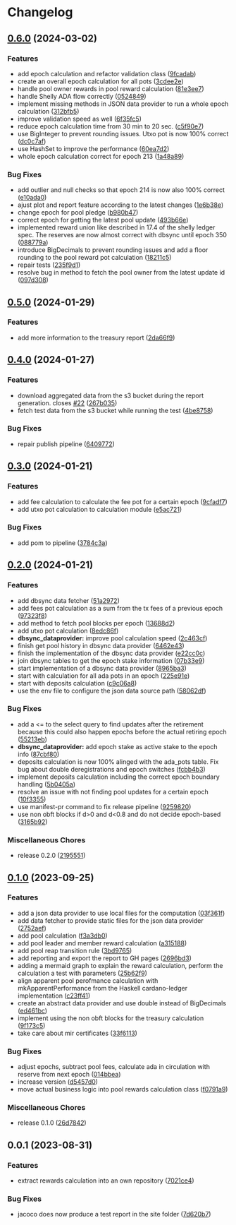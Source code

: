# Changelog

## [0.6.0](https://github.com/cardano-foundation/cf-java-rewards-calculation/compare/v0.5.0...v0.6.0) (2024-03-02)


### Features

* add epoch calculation and refactor validation class ([9fcadab](https://github.com/cardano-foundation/cf-java-rewards-calculation/commit/9fcadabd53a55d5f9bf5a3c2226a510c7fab1d7f))
* create an overall epoch calculation for all pots ([3cdee2e](https://github.com/cardano-foundation/cf-java-rewards-calculation/commit/3cdee2e7492e4f7e9fab6df5f002c553c1066cbe))
* handle pool owner rewards in pool reward calculation ([81e3ee7](https://github.com/cardano-foundation/cf-java-rewards-calculation/commit/81e3ee78bddd1c201ff99ebab7136c76c40157a7))
* handle Shelly ADA flow correctly ([0524849](https://github.com/cardano-foundation/cf-java-rewards-calculation/commit/0524849acafec020d3fd01d3eb518b6df3a75b81))
* implement missing methods in JSON data provider to run a whole epoch calculation ([312bfb5](https://github.com/cardano-foundation/cf-java-rewards-calculation/commit/312bfb5b7e2ef377070847bcd0fbaf288426ca5a))
* improve validation speed as well ([6f35fc5](https://github.com/cardano-foundation/cf-java-rewards-calculation/commit/6f35fc50628b163b7a7347130cdd690e47c76bd2))
* reduce epoch calculation time from 30 min to 20 sec. ([c5f90e7](https://github.com/cardano-foundation/cf-java-rewards-calculation/commit/c5f90e75c0bc416d8ae60fb200430aa491d34344))
* use BigInteger to prevent rounding issues. Utxo pot is now 100% correct ([dc0c7af](https://github.com/cardano-foundation/cf-java-rewards-calculation/commit/dc0c7af8ba1af7b95c344f9f7feb2ba7eeb00e38))
* use HashSet to improve the performance ([60ea7d2](https://github.com/cardano-foundation/cf-java-rewards-calculation/commit/60ea7d297e5a4830133e4e6fbe44f8d04a29934b))
* whole epoch calculation correct for epoch 213 ([1a48a89](https://github.com/cardano-foundation/cf-java-rewards-calculation/commit/1a48a89661ca6169f9f5ca96f40d9b0d6529c806))


### Bug Fixes

* add outlier and null checks so that epoch 214 is now also 100% correct ([e10ada0](https://github.com/cardano-foundation/cf-java-rewards-calculation/commit/e10ada0d4a0cdca35453c7d35f0bf06eb2d496a0))
* ajust plot and report feature according to the latest changes ([1e6b38e](https://github.com/cardano-foundation/cf-java-rewards-calculation/commit/1e6b38e937ae06ac3a3d98cf5e8aa16814ef890d))
* change epoch for pool pledge ([b980b47](https://github.com/cardano-foundation/cf-java-rewards-calculation/commit/b980b475ff3aced74955c8374c8469c212728f57))
* correct epoch for getting the latest pool update ([493b66e](https://github.com/cardano-foundation/cf-java-rewards-calculation/commit/493b66e123b62e1efabbc922192eafc983ba3f18))
* implemented reward union like described in 17.4 of the shelly ledger spec. The reserves are now almost correct with dbsync until epoch 350 ([088779a](https://github.com/cardano-foundation/cf-java-rewards-calculation/commit/088779a98291d9c2f5b2363bce1848225888c8d4))
* introduce BigDecimals to prevent rounding issues and add a floor rounding to the pool reward pot calculation ([18211c5](https://github.com/cardano-foundation/cf-java-rewards-calculation/commit/18211c5aac9a3a8e8ee3dca02ffcf8dfa260c41b))
* repair tests ([235f9d1](https://github.com/cardano-foundation/cf-java-rewards-calculation/commit/235f9d1182d1b0ee703d24793cb31cc90efb6d02))
* resolve bug in method to fetch the pool owner from the latest update id ([097d308](https://github.com/cardano-foundation/cf-java-rewards-calculation/commit/097d3081d11d06fc0763e456e0dd8da877c4f63c))

## [0.5.0](https://github.com/cardano-foundation/cf-java-rewards-calculation/compare/v0.4.0...v0.5.0) (2024-01-29)


### Features

* add more information to the treasury report ([2da66f9](https://github.com/cardano-foundation/cf-java-rewards-calculation/commit/2da66f90503b3e0bd0ec069ef85a389adc58481b))

## [0.4.0](https://github.com/cardano-foundation/cf-java-rewards-calculation/compare/v0.3.0...v0.4.0) (2024-01-27)


### Features

* download aggregated data from the s3 bucket during the report generation. closes [#22](https://github.com/cardano-foundation/cf-java-rewards-calculation/issues/22) ([267b035](https://github.com/cardano-foundation/cf-java-rewards-calculation/commit/267b035f4eed4444d42f666740e2c62ef8ae3046))
* fetch test data from the s3 bucket while running the test ([4be8758](https://github.com/cardano-foundation/cf-java-rewards-calculation/commit/4be8758282d4d4799bdfe40a69f68be9d4c150fb))


### Bug Fixes

* repair publish pipeline ([6409772](https://github.com/cardano-foundation/cf-java-rewards-calculation/commit/640977269c402a4ad314465c0edade2f9f1adbb0))

## [0.3.0](https://github.com/cardano-foundation/cf-java-rewards-calculation/compare/v0.2.0...v0.3.0) (2024-01-21)


### Features

* add fee calculation to calculate the fee pot for a certain epoch ([9cfadf7](https://github.com/cardano-foundation/cf-java-rewards-calculation/commit/9cfadf7f17d4f02fce037760c67beef26129b53f))
* add utxo pot calculation to calculation module ([e5ac721](https://github.com/cardano-foundation/cf-java-rewards-calculation/commit/e5ac7213d9171fcadd71dda51d918f654eb6aabf))


### Bug Fixes

* add pom to pipeline ([3784c3a](https://github.com/cardano-foundation/cf-java-rewards-calculation/commit/3784c3a1eaed5200dbc9b5942b469012cb3e10ee))

## [0.2.0](https://github.com/cardano-foundation/cf-java-rewards-calculation/compare/v0.1.0...v0.2.0) (2024-01-21)


### Features

* add dbsync data fetcher ([51a2972](https://github.com/cardano-foundation/cf-java-rewards-calculation/commit/51a297242eecc086074869e801b23a1ab70c8a5f))
* add fees pot calculation as a sum from the tx fees of a previous epoch ([97323f8](https://github.com/cardano-foundation/cf-java-rewards-calculation/commit/97323f801c645115f75b743af3810d20a08bd571))
* add method to fetch pool blocks per epoch ([13688d2](https://github.com/cardano-foundation/cf-java-rewards-calculation/commit/13688d28993093154e5c8b4fc6e61a764e714bef))
* add utxo pot calculation ([8edc86f](https://github.com/cardano-foundation/cf-java-rewards-calculation/commit/8edc86fe32eb696d2938eacda1dedbd6fcf7cfb5))
* **dbsync_dataprovider:** improve pool calculation speed ([2c463cf](https://github.com/cardano-foundation/cf-java-rewards-calculation/commit/2c463cfeedb7f71504474a9ad5916cf27d2a41b9))
* finish get pool history in dbsync data provider ([6462e43](https://github.com/cardano-foundation/cf-java-rewards-calculation/commit/6462e4352b9e3e5bd1934ab9a5a79483c82cd46b))
* finish the implementation of the dbsync data provider ([e22cc0c](https://github.com/cardano-foundation/cf-java-rewards-calculation/commit/e22cc0c1668c25472913566289991cb8eaf85fba))
* join dbsync tables to get the epoch stake information ([07b33e9](https://github.com/cardano-foundation/cf-java-rewards-calculation/commit/07b33e9dd4af4bf89229162a290d811f0d69cf16))
* start implementation of a dbsync data provider ([8965ba3](https://github.com/cardano-foundation/cf-java-rewards-calculation/commit/8965ba31ce1399b585a448ef8cdbdb6b7bc5ad05))
* start with calculation for all ada pots in an epoch ([225e91e](https://github.com/cardano-foundation/cf-java-rewards-calculation/commit/225e91efc84dd8b372562f1359e0da74f149717b))
* start with deposits calculation ([c9c06a8](https://github.com/cardano-foundation/cf-java-rewards-calculation/commit/c9c06a8981605904e6b106559b128ca9575dc1a8))
* use the env file to configure the json data source path ([58062df](https://github.com/cardano-foundation/cf-java-rewards-calculation/commit/58062df6d24e6349268dfdffc668d7d3ea7a3a65))


### Bug Fixes

* add a &lt;= to the select query to find updates after the retirement because this could also happen epochs before the actual retiring epoch ([55213eb](https://github.com/cardano-foundation/cf-java-rewards-calculation/commit/55213eb6c1a4a31caeff5963521ae099b844d84f))
* **dbsync_dataprovider:** add epoch stake as active stake to the epoch info ([87cbf80](https://github.com/cardano-foundation/cf-java-rewards-calculation/commit/87cbf80534a4850f8738a7d7200d5df918aba46a))
* deposits calculation is now 100% alinged with the ada_pots table. Fix bug about double deregistrations and epoch switches ([fcbb4b3](https://github.com/cardano-foundation/cf-java-rewards-calculation/commit/fcbb4b34ed7645156c2ab0c94a76760dc2263e76))
* implement deposits calculation including the correct epoch boundary handling ([5b0405a](https://github.com/cardano-foundation/cf-java-rewards-calculation/commit/5b0405ac82c6361dc52cda73aacecf951d00a90d))
* resolve an issue with not finding pool updates for a certain epoch ([10f3355](https://github.com/cardano-foundation/cf-java-rewards-calculation/commit/10f3355c30fc7c45a9d40d98e18593d07a002268))
* use manifest-pr command to fix release pipeline ([9259820](https://github.com/cardano-foundation/cf-java-rewards-calculation/commit/925982008719357bdc6d54285a64fda70a762b46))
* use non obft blocks if d&gt;0 and d&lt;0.8 and do not decide epoch-based ([3165b92](https://github.com/cardano-foundation/cf-java-rewards-calculation/commit/3165b92dbbecf2653fa6daa914bdd5f627d5bd6e))


### Miscellaneous Chores

* release 0.2.0 ([2195551](https://github.com/cardano-foundation/cf-java-rewards-calculation/commit/219555178d73c2fc747b7a154d3ce3ea42bfb746))

## [0.1.0](https://github.com/cardano-foundation/cf-java-rewards-calculation/compare/v0.0.1...v0.1.0) (2023-09-25)


### Features

* add a json data provider to use local files for the computation ([03f361f](https://github.com/cardano-foundation/cf-java-rewards-calculation/commit/03f361f9d701cc2198afbbfad61707247dfc3ee6))
* add data fetcher to provide static files for the json data provider ([2752aef](https://github.com/cardano-foundation/cf-java-rewards-calculation/commit/2752aef82c92dd96c21db11cb7f391b734d6f1d7))
* add pool calculation ([f3a3db0](https://github.com/cardano-foundation/cf-java-rewards-calculation/commit/f3a3db0a4b3e5f929110a137839518326d64aee1))
* add pool leader and member reward calculation ([a315188](https://github.com/cardano-foundation/cf-java-rewards-calculation/commit/a3151888e3133937b6098efdec72b587d88ba4cd))
* add pool reap transition rule ([3bd9765](https://github.com/cardano-foundation/cf-java-rewards-calculation/commit/3bd97655eff28106b5a94845430b780d03cf25ad))
* add reporting and export the report to GH pages ([2696bd3](https://github.com/cardano-foundation/cf-java-rewards-calculation/commit/2696bd3dfd84f11d1191f719692cd5346e44890f))
* adding a mermaid graph to explain the reward calculation, perform the calculation a test with parameters ([25b62f9](https://github.com/cardano-foundation/cf-java-rewards-calculation/commit/25b62f9d6fb4aba6b1f67f051840eef8f9647d98))
* align apparent pool perofmance calculation with mkApparentPerformance from the Haskell cardano-ledger implementation ([c23ff41](https://github.com/cardano-foundation/cf-java-rewards-calculation/commit/c23ff41047d22d94cfd84183403fcc77ed1a7881))
* create an abstract data provider and use double instead of BigDecimals ([ed461bc](https://github.com/cardano-foundation/cf-java-rewards-calculation/commit/ed461bce97c83f3d50d92e46eba11fda752a5cfc))
* implement using the non obft blocks for the treasury calculation ([9f173c5](https://github.com/cardano-foundation/cf-java-rewards-calculation/commit/9f173c5e83cc6724727fcbb4798758e86f688023))
* take care about mir certificates ([33f6113](https://github.com/cardano-foundation/cf-java-rewards-calculation/commit/33f6113580effa461d7fc8615a450b0cfac9b09a))


### Bug Fixes

* adjust epochs, subtract pool fees, calculate ada in circulation with reserve from next epoch ([014bbea](https://github.com/cardano-foundation/cf-java-rewards-calculation/commit/014bbea41012c6cb26b1b4d3f5c46c538e8cdea3))
* increase version ([d5457d0](https://github.com/cardano-foundation/cf-java-rewards-calculation/commit/d5457d0dcb96b5ba4c4126ba233befc1948f277b))
* move actual business logic into pool rewards calculation class ([f0791a9](https://github.com/cardano-foundation/cf-java-rewards-calculation/commit/f0791a98dcfd39b15b79b8f9202c750425bc4311))


### Miscellaneous Chores

* release 0.1.0 ([26d7842](https://github.com/cardano-foundation/cf-java-rewards-calculation/commit/26d78426eedc5b0baeea8ca0b47d05303892499d))

## 0.0.1 (2023-08-31)


### Features

* extract rewards calculation into an own repository ([7021ce4](https://github.com/cardano-foundation/cf-java-rewards-calculation/commit/7021ce445dfba4507f8d8b67e09106512c3cec84))


### Bug Fixes

* jacoco does now produce a test report in the site folder ([7d620b7](https://github.com/cardano-foundation/cf-java-rewards-calculation/commit/7d620b7ddf289bae97043adb0a18a0aa011370ac))
